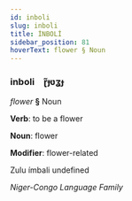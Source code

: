 ```yaml
---
id: inboli
slug: inboli
title: İNBOLİ
sidebar_position: 81
hoverText: flower § Noun
---
```


### inboli&emsp;<span kind="abugida">ɽ̃ɟʋʓɟ</span>

*flower* **§** Noun

**Verb**: to be a flower

**Noun**: flower

**Modifier**: flower-related

Zulu ímbali undefined

*Niger-Congo Language Family*